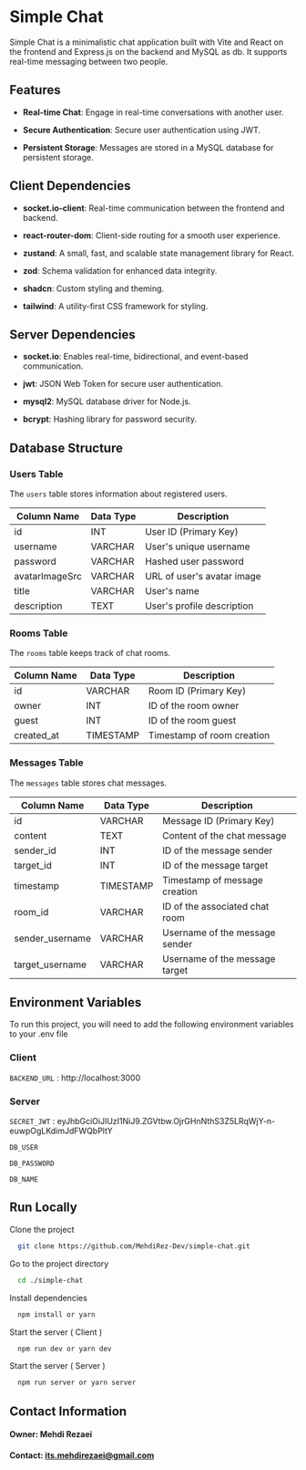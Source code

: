 # Simple Chat

Simple Chat is a minimalistic chat application built with Vite and React on the frontend and Express.js on the backend and MySQL as db. It supports real-time messaging between two people.

## Features

- **Real-time Chat**: Engage in real-time conversations with another user.

- **Secure Authentication**: Secure user authentication using JWT.

- **Persistent Storage**: Messages are stored in a MySQL database for persistent storage.



## Client Dependencies


- **socket.io-client**: Real-time communication between the frontend and backend.

- **react-router-dom**: Client-side routing for a smooth user experience.

- **zustand**: A small, fast, and scalable state management library for React.

- **zod**: Schema validation for enhanced data integrity.

- **shadcn**: Custom styling and theming.

- **tailwind**: A utility-first CSS framework for styling.

## Server Dependencies


- **socket.io**: Enables real-time, bidirectional, and event-based communication.

- **jwt**: JSON Web Token for secure user authentication.

- **mysql2**: MySQL database driver for Node.js.

- **bcrypt**: Hashing library for password security.

## Database Structure

### Users Table

The `users` table stores information about registered users.

| Column Name       | Data Type | Description             |
|-------------------|-----------|-------------------------|
| id                | INT       | User ID (Primary Key)   |
| username          | VARCHAR   | User's unique username  |
| password          | VARCHAR   | Hashed user password    |
| avatarImageSrc | VARCHAR   | URL of user's avatar image |
| title          | VARCHAR   | User's name      |
| description    | TEXT      | User's profile description|

### Rooms Table

The `rooms` table keeps track of chat rooms.

| Column Name | Data Type | Description              |
|-------------|-----------|--------------------------|
| id          | VARCHAR   | Room ID (Primary Key)    |
| owner       | INT       | ID of the room owner     |
| guest       | INT       | ID of the room guest     |
| created_at  | TIMESTAMP | Timestamp of room creation|

### Messages Table

The `messages` table stores chat messages.

| Column Name   | Data Type | Description                     |
|---------------|-----------|---------------------------------|
| id            | VARCHAR   | Message ID (Primary Key)        |
| content       | TEXT      | Content of the chat message     |
| sender_id     | INT       | ID of the message sender        |
| target_id     | INT       | ID of the message target        |
| timestamp     | TIMESTAMP | Timestamp of message creation   |
| room_id       | VARCHAR   | ID of the associated chat room  |
| sender_username | VARCHAR | Username of the message sender  |
| target_username | VARCHAR | Username of the message target  |





## Environment Variables

To run this project, you will need to add the following environment variables to your .env file

### Client

`BACKEND_URL` : http://localhost:3000

### Server

`SECRET_JWT` : eyJhbGciOiJIUzI1NiJ9.ZGVtbw.OjrGHnNthS3Z5LRqWjY-n-euwpOgLKdimJdFWQbPltY

`DB_USER`

`DB_PASSWORD`

`DB_NAME`


## Run Locally

Clone the project

```bash
  git clone https://github.com/MehdiRez-Dev/simple-chat.git
```

Go to the project directory

```bash
  cd ./simple-chat
```

Install dependencies

```bash
  npm install or yarn
```

Start the server ( Client )

```bash
  npm run dev or yarn dev
```

Start the server ( Server )

```bash
  npm run server or yarn server
```




## Contact Information

#### Owner: Mehdi Rezaei
#### Contact: its.mehdirezaei@gmail.com

